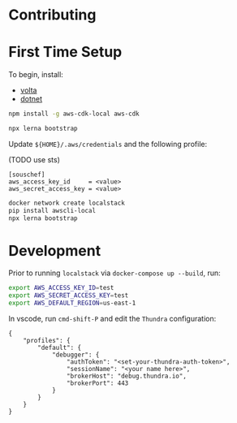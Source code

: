 Contributing
===

# First Time Setup

To begin, install:

- [volta](https://docs.volta.sh/guide/getting-started)
- [dotnet](https://dotnet.microsoft.com/en-us/download)

```sh   
npm install -g aws-cdk-local aws-cdk

npx lerna bootstrap
```

Update `${HOME}/.aws/credentials` and the following profile:

(TODO use sts)

```
[souschef]
aws_access_key_id     = <value>
aws_secret_access_key = <value>
```

```sh
docker network create localstack
pip install awscli-local
npx lerna bootstrap
```

# Development

Prior to running `localstack` via `docker-compose up --build`, run:

```sh
export AWS_ACCESS_KEY_ID=test
export AWS_SECRET_ACCESS_KEY=test
export AWS_DEFAULT_REGION=us-east-1
```

In vscode, run `cmd-shift-P` and edit the `Thundra` configuration:

```
{
    "profiles": {
        "default": {
            "debugger": {
                "authToken": "<set-your-thundra-auth-token>",
                "sessionName": "<your name here>",
                "brokerHost": "debug.thundra.io",
                "brokerPort": 443
            }
        }
    }
}
```
